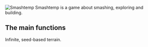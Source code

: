 ![Smashtemp](https://github.com/Qweq07/Smashtemp/blob/main/Logga.png)
Smashtemp is a game about smashing, exploring and building.

## The main functions
Infinite, seed-based terrain.
